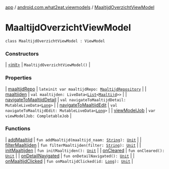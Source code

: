 [app](../../index.md) / [android.com.what2eat.viewmodels](../index.md) / [MaaltijdOverzichtViewModel](./index.md)

# MaaltijdOverzichtViewModel

`class MaaltijdOverzichtViewModel : ViewModel`

### Constructors

| [&lt;init&gt;](-init-.md) | `MaaltijdOverzichtViewModel()` |

### Properties

| [maaltijdRepo](maaltijd-repo.md) | `lateinit var maaltijdRepo: `[`MaaltijdRepository`](../../android.com.what2eat.repositories/-maaltijd-repository/index.md) |
| [maaltijden](maaltijden.md) | `val maaltijden: LiveData<`[`List`](https://kotlinlang.org/api/latest/jvm/stdlib/kotlin.collections/-list/index.html)`<`[`Maaltijd`](../../android.com.what2eat.model/-maaltijd/index.md)`>>` |
| [navigateToMaaltijdDetail](navigate-to-maaltijd-detail.md) | `val navigateToMaaltijdDetail: MutableLiveData<`[`Long`](https://kotlinlang.org/api/latest/jvm/stdlib/kotlin/-long/index.html)`>` |
| [navigateToMaaltijdEdit](navigate-to-maaltijd-edit.md) | `val navigateToMaaltijdEdit: MutableLiveData<`[`Long`](https://kotlinlang.org/api/latest/jvm/stdlib/kotlin/-long/index.html)`>` |
| [viewModelJob](view-model-job.md) | `var viewModelJob: CompletableJob` |

### Functions

| [addMaaltijd](add-maaltijd.md) | `fun addMaaltijd(maaltijd_naam: `[`String`](https://kotlinlang.org/api/latest/jvm/stdlib/kotlin/-string/index.html)`): `[`Unit`](https://kotlinlang.org/api/latest/jvm/stdlib/kotlin/-unit/index.html) |
| [filterMaaltijden](filter-maaltijden.md) | `fun filterMaaltijden(filter: `[`String`](https://kotlinlang.org/api/latest/jvm/stdlib/kotlin/-string/index.html)`): `[`Unit`](https://kotlinlang.org/api/latest/jvm/stdlib/kotlin/-unit/index.html) |
| [initMaaltijden](init-maaltijden.md) | `fun initMaaltijden(): `[`Unit`](https://kotlinlang.org/api/latest/jvm/stdlib/kotlin/-unit/index.html) |
| [onCleared](on-cleared.md) | `fun onCleared(): `[`Unit`](https://kotlinlang.org/api/latest/jvm/stdlib/kotlin/-unit/index.html) |
| [onDetailNavigated](on-detail-navigated.md) | `fun onDetailNavigated(): `[`Unit`](https://kotlinlang.org/api/latest/jvm/stdlib/kotlin/-unit/index.html) |
| [onMaaltijdClicked](on-maaltijd-clicked.md) | `fun onMaaltijdClicked(id: `[`Long`](https://kotlinlang.org/api/latest/jvm/stdlib/kotlin/-long/index.html)`): `[`Unit`](https://kotlinlang.org/api/latest/jvm/stdlib/kotlin/-unit/index.html) |

